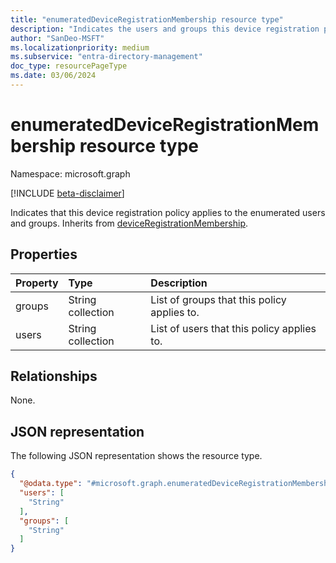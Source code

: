 ```yaml
---
title: "enumeratedDeviceRegistrationMembership resource type"
description: "Indicates the users and groups this device registration policy applies to."
author: "SanDeo-MSFT"
ms.localizationpriority: medium
ms.subservice: "entra-directory-management"
doc_type: resourcePageType
ms.date: 03/06/2024
---
```


# enumeratedDeviceRegistrationMembership resource type

Namespace: microsoft.graph

[!INCLUDE [beta-disclaimer](../../includes/beta-disclaimer.md)]

Indicates that this device registration policy applies to the enumerated users and groups. Inherits from [deviceRegistrationMembership](../resources/deviceregistrationmembership.md).

## Properties
|Property|Type|Description|
|:---|:---|:---|
|groups|String collection|List of groups that this policy applies to.|
|users|String collection|List of users that this policy applies to.|

## Relationships
None.

## JSON representation
The following JSON representation shows the resource type.
<!-- {
  "blockType": "resource",
  "@odata.type": "microsoft.graph.enumeratedDeviceRegistrationMembership"
}
-->
``` json
{
  "@odata.type": "#microsoft.graph.enumeratedDeviceRegistrationMembership",
  "users": [
    "String"
  ],
  "groups": [
    "String"
  ]
}
```
